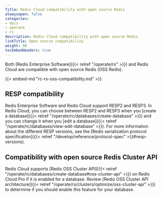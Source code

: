 ```yaml
---
Title: Redis Cloud compatibility with open source Redis
alwaysopen: false
categories:
- docs
- operate
- rc
description: Redis Cloud compatibility with open source Redis.
linkTitle: Open source compatibility
weight: 90
tocEmbedHeaders: true
---
```


Both [Redis Enterprise Software]({{< relref "/operate/rs" >}}) and Redis Cloud are compatible with open source
Redis (OSS Redis). 

{{< embed-md "rc-rs-oss-compatibility.md"  >}}

## RESP compatibility

Redis Enterprise Software and Redis Cloud support RESP2 and RESP3. In Redis Cloud, you can choose between RESP2 and RESP3 when you [create a database]({{< relref "/operate/rc/databases/create-database" >}}) and you can change it when you [edit a database]({{< relref "/operate/rc/databases/view-edit-database" >}}). For more information about the different RESP versions, see the [Redis serialization protocol specification]({{< relref "/develop/reference/protocol-spec" >}}#resp-versions).

## Compatibility with open source Redis Cluster API

Redis Cloud supports [Redis OSS Cluster API]({{< relref "/operate/rc/databases/create-database#oss-cluster-api" >}}) on Redis Cloud Pro if it is enabled for a database. Review [Redis OSS Cluster API architecture]({{< relref "/operate/rs/clusters/optimize/oss-cluster-api" >}}) to determine if you should enable this feature for your database.